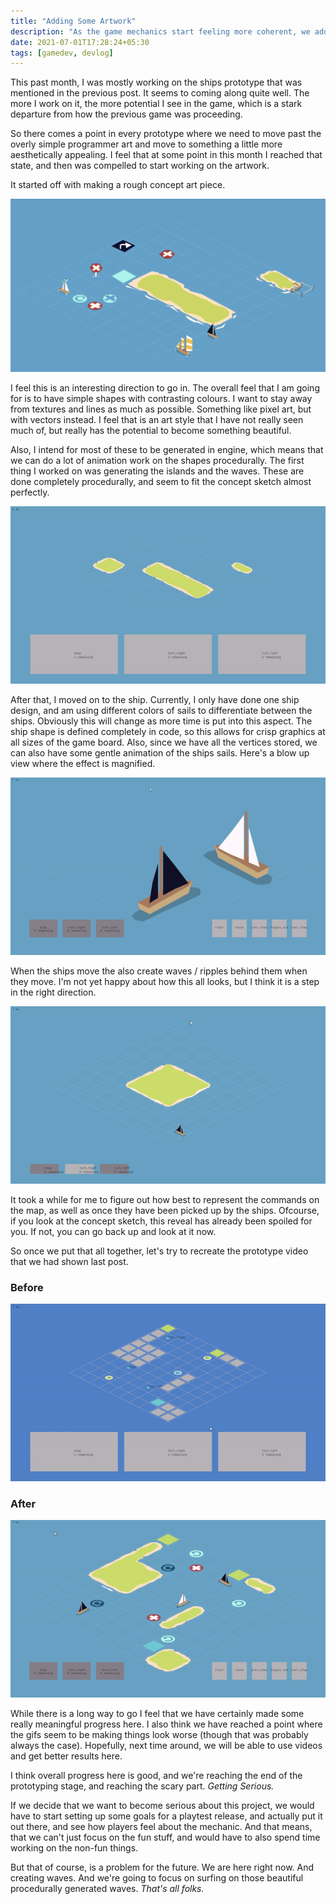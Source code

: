 ```yaml
---
title: "Adding Some Artwork"
description: "As the game mechanics start feeling more coherent, we add some artwork to the game."
date: 2021-07-01T17:28:24+05:30
tags: [gamedev, devlog]
---
```


This past month, I was mostly working on the ships prototype that was mentioned in the previous post.
It seems to coming along quite well. The more I work on it, the more potential I see in the game,
which is a stark departure from how the previous game was proceeding.

So there comes a point in every prototype where we need to move past the overly simple programmer art
and move to something a little more aesthetically appealing. I feel that at some point in this month
I reached that state, and then was compelled to start working on the artwork.

It started off with making a rough concept art piece.

<div class='flex-center'>
<img src='/pirates/concept1.PNG' alt='A Rough Concept Sketch'/>
</div>

I feel this is an interesting direction to go in. The overall feel that I am going for is to have
simple shapes with contrasting colours. I want to stay away from textures and lines as much as possible.
Something like pixel art, but with vectors instead. I feel that is an art style that I have not
really seen much of, but really has the potential to become something beautiful.

Also, I intend for most of these to be generated in engine, which means that we can do a lot of animation
work on the shapes procedurally. The first thing I worked on was generating the islands and the waves.
These are done completely procedurally, and seem to fit the concept sketch almost perfectly.

<div class='flex-center'>
<img src='/pirates/moreart1.gif' alt='Procedurally generated islands and waves'/>
</div>

After that, I moved on to the ship. Currently, I only have done one ship design, and am using different
colors of sails to differentiate between the ships. Obviously this will change as more time is put into
this aspect. The ship shape is defined completely in code, so this allows for crisp graphics at all sizes
of the game board. Also, since we have all the vertices stored, we can also have some gentle animation of
the ships sails. Here's a blow up view where the effect is magnified.

<div class='flex-center'>
<img src='/pirates/moreart2.gif' alt='Ships sails animation'/>
</div>

When the ships move the also create waves / ripples behind them when they move. I'm not yet happy about
how this all looks, but I think it is a step in the right direction.

<div class='flex-center'>
<img src='/pirates/moreart3.gif' alt='Ships moving animation'/>
</div>

It took a while for me to figure out how best to represent the commands on the map, as well as once
they have been picked up by the ships. Ofcourse, if you look at the concept sketch, this reveal has
already been spoiled for you. If not, you can go back up and look at it now.

So once we put that all together, let's try to recreate the prototype video that we had shown last post.

### Before

<div class='flex-center'>
<img src='/pirates/moreart5.gif' alt='Before new artwork'/>
</div>

### After

<div class='flex-center'>
<img src='/pirates/moreart4.gif' alt='After new artwork'/>
</div>

While there is a long way to go I feel that we have certainly made some really meaningful progress
here. I also think we have reached a point where the gifs seem to be making things look worse (though
that was probably always the case). Hopefully, next time around, we will be able to use videos and
get better results here.

I think overall progress here is good, and we're reaching the end of the prototyping stage, and reaching
the scary part. _Getting Serious._

If we decide that we want to become serious about this project, we would have to start setting up
some goals for a playtest release, and actually put it out there, and see how players feel about
the mechanic. And that means, that we can't just focus on the fun stuff, and would have to also spend
time working on the non-fun things.

But that of course, is a problem for the future. We are here right now. And creating waves. And we're
going to focus on surfing on those beautiful procedurally generated waves. _That's all folks._
